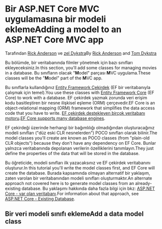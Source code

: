 # <a name="adding-a-model-to-an-aspnet-core-mvc-app"></a><span data-ttu-id="396e0-101">Bir ASP.NET Core MVC uygulamasına bir modeli ekleme</span><span class="sxs-lookup"><span data-stu-id="396e0-101">Adding a model to an ASP.NET Core MVC app</span></span>

<span data-ttu-id="396e0-102">Tarafından [Rick Anderson](https://twitter.com/RickAndMSFT) ve [zel Dykstra](https://github.com/tdykstra)</span><span class="sxs-lookup"><span data-stu-id="396e0-102">By [Rick Anderson](https://twitter.com/RickAndMSFT) and [Tom Dykstra](https://github.com/tdykstra)</span></span>

<span data-ttu-id="396e0-103">Bu bölümde, bir veritabanında filmler yönetmek için bazı sınıfları ekleyeceksiniz.</span><span class="sxs-lookup"><span data-stu-id="396e0-103">In this section, you'll add some classes for managing movies in a database.</span></span> <span data-ttu-id="396e0-104">Bu sınıfların olacak "**M**odel" parçası **M**VC uygulama.</span><span class="sxs-lookup"><span data-stu-id="396e0-104">These classes will be the "**M**odel" part of the **M**VC app.</span></span>

<span data-ttu-id="396e0-105">Bu sınıflarla kullandığınız [Entity Framework Çekirdek](https://docs.microsoft.com/ef/core) (EF bir veritabanıyla çalışmak için temel).</span><span class="sxs-lookup"><span data-stu-id="396e0-105">You use these classes with [Entity Framework Core](https://docs.microsoft.com/ef/core) (EF Core) to work with a database.</span></span> <span data-ttu-id="396e0-106">EF çekirdek yazmak zorunda veri erişim kodu basitleştiren bir nesne ilişkisel eşleme (ORM) çerçevedir.</span><span class="sxs-lookup"><span data-stu-id="396e0-106">EF Core is an object-relational mapping (ORM) framework that simplifies the data access code that you have to write.</span></span> <span data-ttu-id="396e0-107">[EF çekirdek destekleyen birçok veritabanı motoru](https://docs.microsoft.com/ef/core/providers/).</span><span class="sxs-lookup"><span data-stu-id="396e0-107">[EF Core supports many database engines](https://docs.microsoft.com/ef/core/providers/).</span></span>

<span data-ttu-id="396e0-108">EF çekirdeği üzerinde herhangi bir bağımlılığı olmadığından oluşturacağınız modeli sınıfları ("düz eski CLR nesnelerden") POCO sınıfları olarak bilinir.</span><span class="sxs-lookup"><span data-stu-id="396e0-108">The model classes you'll create are known as POCO classes (from "plain-old CLR objects") because they don't have any dependency on EF Core.</span></span> <span data-ttu-id="396e0-109">Bunlar yalnızca veritabanında depolanan verilerin özelliklerini tanımlayın.</span><span class="sxs-lookup"><span data-stu-id="396e0-109">They just define the properties of the data that will be stored in the database.</span></span>

<span data-ttu-id="396e0-110">Bu öğreticide, modeli sınıfları ilk yazacaksınız ve EF çekirdek veritabanını oluşturur.</span><span class="sxs-lookup"><span data-stu-id="396e0-110">In this tutorial you'll write the model classes first, and EF Core will create the database.</span></span> <span data-ttu-id="396e0-111">Burada kapsamında olmayan alternatif bir yaklaşım, zaten varolan bir veritabanından modeli sınıfları oluşturmaktır.</span><span class="sxs-lookup"><span data-stu-id="396e0-111">An alternate approach not covered here is to generate model classes from an already-existing database.</span></span> <span data-ttu-id="396e0-112">Bu yaklaşımı hakkında daha fazla bilgi için bkz: [ASP.NET Core - var olan veritabanı](https://docs.microsoft.com/ef/core/get-started/aspnetcore/existing-db).</span><span class="sxs-lookup"><span data-stu-id="396e0-112">For information about that approach, see [ASP.NET Core - Existing Database](https://docs.microsoft.com/ef/core/get-started/aspnetcore/existing-db).</span></span>

## <a name="add-a-data-model-class"></a><span data-ttu-id="396e0-113">Bir veri modeli sınıfı ekleme</span><span class="sxs-lookup"><span data-stu-id="396e0-113">Add a data model class</span></span>
